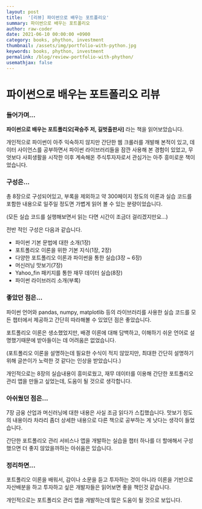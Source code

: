 ```yaml
---
layout: post
title:  '[리뷰] 파이썬으로 배우는 포트폴리오'
summary: 파이썬으로 배우는 포트폴리오
author: raw-coder
date: 2021-06-10 00:00:00 +0900
category: books, phython, investment
thumbnail: /assets/img/portfolio-with-python.jpg
keywords: books, phython, investment
permalink: /blog/review-portfolio-with-phython/
usemathjax: false
---
```

# 파이썬으로 배우는 포트폴리오 리뷰

### 들어가며...

**파이썬으로 배우는 포트폴리오[곽승주 저, 길벗출판사]** 라는 책을 읽어보았습니다.

개인적으로 파이썬이 아주 익숙하지 않지만 간단한 웹 크롤러를 개발해 본적이 있고, 데이터 사이언스를 공부하면서 파이썬 라이브러리들을 잠깐 사용해 본 경험이 있었고, 무엇보다 사회생활을 시작한 이후 계속해온 주식투자자로서 관심가는 아주 흥미로운 책이었습니다.

### 구성은...

총 8장으로 구성되어있고, 부록을 제외하고 약 300페이지 정도의 이론과 실습 코드를 포함한 내용으로 일주일 정도면 가볍게 읽어 볼 수 있는 분량이었습니다. 

(모든 실습 코드를 실행해보면서 읽는 다면 시간이 조금더 걸리겠지만요...)

전반 적인 구성은 다음과 같습니다.

- 파이썬 기본 문법에 대한 소개(1장)
- 포트폴리오 이론을 위한 기본 지식(1장, 2장)
- 다양한 포트폴리오 이론과 파이썬을 통한 실습(3장 ~ 6장)
- 머신러닝 맛보기(7장)
- Yahoo_fin 패키지를 통한 재무 데이터 실습(8장)
- 파이썬 라이브러리 소개(부록)

### 좋았던 점은...

파이썬 언어와 pandas, numpy, matplotlib 등의 라이브러리를 사용한 실습 코드를 모든 챕터에서 제공하고 간단히 따라해볼 수 있었던 점은 좋았습니다.

포트폴리오 이론은 생소했었지만, 배경 이론에 대해 담백하고, 이해하기 쉬운 언어로 설명했기때문에 받아들이는 데 어려움은 없었습니다. 

(포트폴리오 이론을 설명하는데 필요한 수식이 적지 않았지만, 최대한 간단히 설명하기 위해 글쓴이가 노력한 것 같다는 인상을 받았습니다.)

개인적으로는 8장의 실습내용이 흥미로웠고, 재무 데이터를 이용해 간단한 포트폴리오 관리 앱을 만들고 싶었는데, 도움이 될 것으로 생각합니다. 

### 아쉬웠던 점은...

7장 금융 산업과 머신러닝에 대한 내용은 사실 조금 읽다가 스킵했습니다. 맛보기 정도의 내용이라 차라리 좀더 상세한 내용으로 다른 책으로 공부하는 게 낫다는 생각이 들었습니다.

간단한 포트폴리오 관리 서비스나 앱을 개발하는 실습을 챕터 하나를 더 할애해서 구성했으면 더 좋지 않았을까하는 아쉬움은 있습니다. 

### 정리하면...

포트폴리오 이론을 배워서, 감이나 소문을 듣고 투자하는 것이 아니라 이론을 기반으로 자산배분을 하고 투자하고 싶은 개발자들은 읽어보면 좋을 책인것 같습니다.

개인적으로는 포트폴리오 관리 앱을 개발하는데 많은 도움이 될 것으로 보입니다.